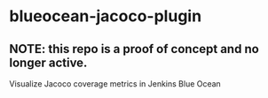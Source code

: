 # blueocean-jacoco-plugin

## NOTE: this repo is a proof of concept and no longer active.

Visualize Jacoco coverage metrics in Jenkins Blue Ocean

